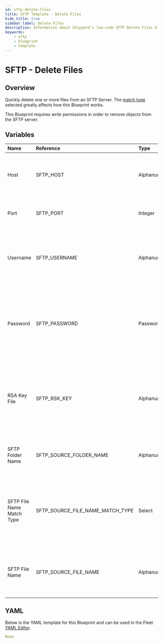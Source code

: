 ```yaml
---
id: sftp-delete-files
title: SFTP Template - Delete Files
hide_title: true
sidebar_label: Delete Files
description: Information about Shipyard's low-code SFTP Delete Files blueprint. Quickly delete one or more files from an SFTP Server. Once the vessel has run successfully, the results cannot be undone. 
keywords:
    - sftp
    - blueprint
    - template
---
```


# SFTP - Delete Files

## Overview
Quickly delete one or more files from an SFTP Server. The [match type](https://www.shipyardapp.com/docs/reference/blueprint-library/match-type/) selected greatly affects how this Blueprint works.

This Blueprint requires _write_ permissions in order to remove objects from the SFTP server.

## Variables

| Name | Reference | Type | Required | Default | Options | Description |
|:-----|:----------|:-----|:---------|:--------|:--------|:------------|
| Host | SFTP_HOST  | Alphanumeric |:white_check_mark: | - | - | The domain or the IP address of the FTP Server you want to connect to. |
| Port | SFTP_PORT  | Integer |:white_check_mark: | "21" | - | Number for the port to connect to. `21` is used by default. |
| Username | SFTP_USERNAME  | Alphanumeric |:heavy_minus_sign: | - | - | Value of the configured username in the FTP server. Can be left blank if the RSA Key is provided |
| Password | SFTP_PASSWORD  | Password |:heavy_minus_sign: | - | - | Value of the configured password associated to the username on the FTP server. Can be left blank if the RSA Key file is provided |
| RSA Key File | SFTP_RSK_KEY  | Alphanumeric |:heavy_minus_sign: | - | - | The private key file used to authenticate via ssh into the SFTP server. Can be used in place of the Username and Password. |
| SFTP Folder Name | SFTP_SOURCE_FOLDER_NAME  | Alphanumeric |:heavy_minus_sign: | - | - | Name of the folder where the file is stored in the SFTP server. |
| SFTP File Name Match Type | SFTP_SOURCE_FILE_NAME_MATCH_TYPE  | Select |:white_check_mark: | exact_match | Exact Match: `exact_match`<br></br><br></br>Regex Match: `regex_match`<br></br><br></br> | Determines if the text in "FTP File Name" will look for one file with exact match, or multiple files using regex. |
| SFTP File Name | SFTP_SOURCE_FILE_NAME  | Alphanumeric |:white_check_mark: | - | - | Name of the target file in the FTP server. Can be regex if "Match Type" is set accordingly. |

## YAML
Below is the YAML template for this Blueprint and can be used in the Fleet [YAML Editor](../../reference/fleets/yaml-editor.md).
```yaml
None
```
